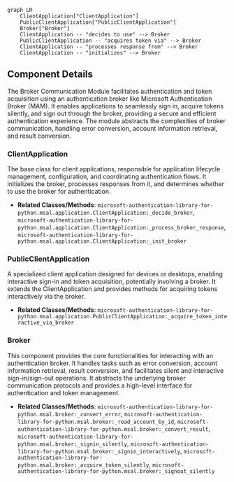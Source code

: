 ```mermaid
graph LR
    ClientApplication["ClientApplication"]
    PublicClientApplication["PublicClientApplication"]
    Broker["Broker"]
    ClientApplication -- "decides to use" --> Broker
    PublicClientApplication -- "acquires token via" --> Broker
    ClientApplication -- "processes response from" --> Broker
    ClientApplication -- "initializes" --> Broker
```

## Component Details

The Broker Communication Module facilitates authentication and token acquisition using an authentication broker like Microsoft Authentication Broker (MAM). It enables applications to seamlessly sign in, acquire tokens silently, and sign out through the broker, providing a secure and efficient authentication experience. The module abstracts the complexities of broker communication, handling error conversion, account information retrieval, and result conversion.

### ClientApplication
The base class for client applications, responsible for application lifecycle management, configuration, and coordinating authentication flows. It initializes the broker, processes responses from it, and determines whether to use the broker for authentication.
- **Related Classes/Methods**: `microsoft-authentication-library-for-python.msal.application.ClientApplication:_decide_broker`, `microsoft-authentication-library-for-python.msal.application.ClientApplication:_process_broker_response`, `microsoft-authentication-library-for-python.msal.application.ClientApplication:_init_broker`

### PublicClientApplication
A specialized client application designed for devices or desktops, enabling interactive sign-in and token acquisition, potentially involving a broker. It extends the ClientApplication and provides methods for acquiring tokens interactively via the broker.
- **Related Classes/Methods**: `microsoft-authentication-library-for-python.msal.application.PublicClientApplication:_acquire_token_interactive_via_broker`

### Broker
This component provides the core functionalities for interacting with an authentication broker. It handles tasks such as error conversion, account information retrieval, result conversion, and facilitates silent and interactive sign-in/sign-out operations. It abstracts the underlying broker communication protocols and provides a high-level interface for authentication and token management.
- **Related Classes/Methods**: `microsoft-authentication-library-for-python.msal.broker:_convert_error`, `microsoft-authentication-library-for-python.msal.broker:_read_account_by_id`, `microsoft-authentication-library-for-python.msal.broker:_convert_result`, `microsoft-authentication-library-for-python.msal.broker:_signin_silently`, `microsoft-authentication-library-for-python.msal.broker:_signin_interactively`, `microsoft-authentication-library-for-python.msal.broker:_acquire_token_silently`, `microsoft-authentication-library-for-python.msal.broker:_signout_silently`
